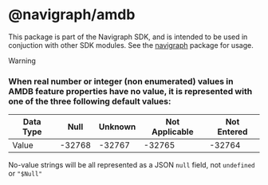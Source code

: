 # @navigraph/amdb

This package is part of the Navigraph SDK, and is intended to be used in conjuction with other SDK modules.
See the [navigraph](https://www.npmjs.com/package/navigraph) package for usage.

> [!WARNING]
> ### When real number or integer (non enumerated) values in AMDB feature properties have no value, it is represented with one of the three following default values:
> | Data Type | Null   | Unknown | Not Applicable | Not Entered |
> | --------- | ------ | ------- | -------------- | ----------- |
> | Value     | -32768 | -32767  | -32765         | -32764      |
>
> No-value strings will be all represented as a JSON `null` field, not `undefined` or `"$Null"`
